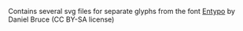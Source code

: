 Contains several svg files for separate glyphs from the font [Entypo](http://www.entypo.com/) by Daniel Bruce (CC BY-SA license)
